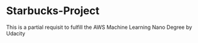 # Starbucks-Project
This is a partial requisit to fulfill the AWS Machine Learning Nano Degree by Udacity
